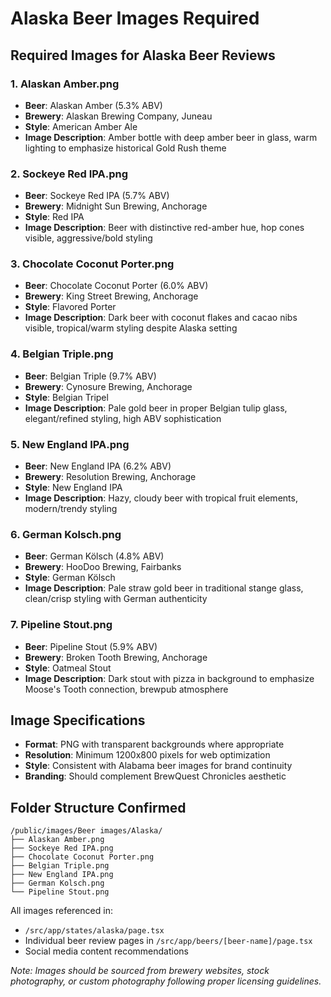 # Alaska Beer Images Required

## Required Images for Alaska Beer Reviews

### 1. Alaskan Amber.png
- **Beer**: Alaskan Amber (5.3% ABV)
- **Brewery**: Alaskan Brewing Company, Juneau
- **Style**: American Amber Ale
- **Image Description**: Amber bottle with deep amber beer in glass, warm lighting to emphasize historical Gold Rush theme

### 2. Sockeye Red IPA.png
- **Beer**: Sockeye Red IPA (5.7% ABV)
- **Brewery**: Midnight Sun Brewing, Anchorage
- **Style**: Red IPA
- **Image Description**: Beer with distinctive red-amber hue, hop cones visible, aggressive/bold styling

### 3. Chocolate Coconut Porter.png
- **Beer**: Chocolate Coconut Porter (6.0% ABV)
- **Brewery**: King Street Brewing, Anchorage
- **Style**: Flavored Porter
- **Image Description**: Dark beer with coconut flakes and cacao nibs visible, tropical/warm styling despite Alaska setting

### 4. Belgian Triple.png
- **Beer**: Belgian Triple (9.7% ABV)
- **Brewery**: Cynosure Brewing, Anchorage
- **Style**: Belgian Tripel
- **Image Description**: Pale gold beer in proper Belgian tulip glass, elegant/refined styling, high ABV sophistication

### 5. New England IPA.png
- **Beer**: New England IPA (6.2% ABV)
- **Brewery**: Resolution Brewing, Anchorage
- **Style**: New England IPA
- **Image Description**: Hazy, cloudy beer with tropical fruit elements, modern/trendy styling

### 6. German Kolsch.png
- **Beer**: German Kölsch (4.8% ABV)
- **Brewery**: HooDoo Brewing, Fairbanks
- **Style**: German Kölsch
- **Image Description**: Pale straw gold beer in traditional stange glass, clean/crisp styling with German authenticity

### 7. Pipeline Stout.png
- **Beer**: Pipeline Stout (5.9% ABV)
- **Brewery**: Broken Tooth Brewing, Anchorage
- **Style**: Oatmeal Stout
- **Image Description**: Dark stout with pizza in background to emphasize Moose's Tooth connection, brewpub atmosphere

## Image Specifications
- **Format**: PNG with transparent backgrounds where appropriate
- **Resolution**: Minimum 1200x800 pixels for web optimization
- **Style**: Consistent with Alabama beer images for brand continuity
- **Branding**: Should complement BrewQuest Chronicles aesthetic

## Folder Structure Confirmed
```
/public/images/Beer images/Alaska/
├── Alaskan Amber.png
├── Sockeye Red IPA.png
├── Chocolate Coconut Porter.png
├── Belgian Triple.png
├── New England IPA.png
├── German Kolsch.png
└── Pipeline Stout.png
```

All images referenced in:
- `/src/app/states/alaska/page.tsx`
- Individual beer review pages in `/src/app/beers/[beer-name]/page.tsx`
- Social media content recommendations

*Note: Images should be sourced from brewery websites, stock photography, or custom photography following proper licensing guidelines.*